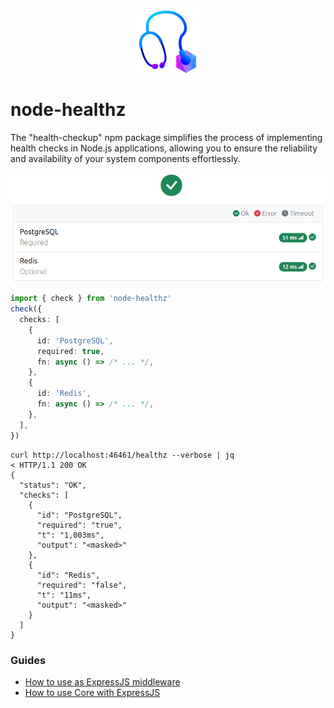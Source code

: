 <div align="center">
  <img src="https://raw.githubusercontent.com/AckeeCZ/node-healthz/016721b2217d779ac04965192aaeb8644f1ea460/asset/logo.png" height="100">
</div>


# node-healthz



The "health-checkup" npm package simplifies the process of implementing health checks in Node.js applications, allowing you to ensure the reliability and availability of your system components effortlessly.

![HTML Preview](https://raw.githubusercontent.com/AckeeCZ/node-healthz/837e9351f326efeca2f46e64fc650899ad6befa8/html-preview.png "node-healthz HTML Preview")

```ts
import { check } from 'node-healthz'
check({
  checks: [
    {
      id: 'PostgreSQL',
      required: true,
      fn: async () => /* ... */,
    },
    {
      id: 'Redis',
      fn: async () => /* ... */,
    },
  ],
})
```
```
curl http://localhost:46461/healthz --verbose | jq
< HTTP/1.1 200 OK
{
  "status": "OK",
  "checks": [
    {
      "id": "PostgreSQL",
      "required": "true",
      "t": "1,003ms",
      "output": "<masked>"
    },
    {
      "id": "Redis",
      "required": "false",
      "t": "11ms",
      "output": "<masked>"
    }
  ]
}
```

### Guides

- [How to use as ExpressJS middleware](./demo/express-mw.ts)
- [How to use Core with ExpressJS](./demo/express.ts)